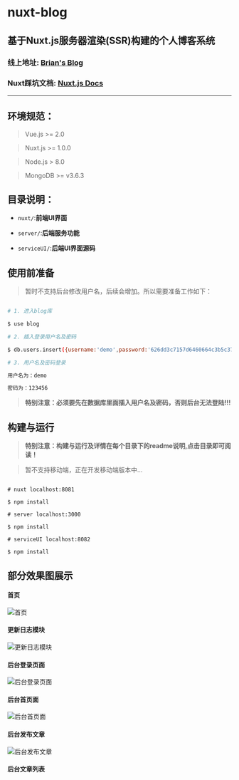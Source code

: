 # nuxt-blog

## 基于Nuxt.js服务器渲染(SSR)构建的个人博客系统

### 线上地址: [Brian's Blog](http://www.brianlee.cn)

### Nuxt踩坑文档: [Nuxt.js Docs](http://docs.brianlee.cn)

------

## 环境规范：

> Vue.js >= 2.0

> Nuxt.js >= 1.0.0

> Node.js > 8.0

> MongoDB >= v3.6.3

## 目录说明：

* `nuxt/`:**前端UI界面**

* `server/`:**后端服务功能**

* `serviceUI/`:**后端UI界面源码**

## 使用前准备

> 暂时不支持后台修改用户名，后续会增加。所以需要准备工作如下：

```bash

# 1. 进入blog库

$ use blog

# 2. 插入登录用户名及密码

$ db.users.insert({username:'demo',password:'626dd3c7157d6460664c3b5c3778c96c'})

# 3. 用户名及密码登录

用户名为：demo

密码为：123456

```

> **特别注意：必须要先在数据库里面插入用户名及密码，否则后台无法登陆!!!**

## 构建与运行

> **特别注意：构建与运行及详情在每个目录下的readme说明,点击目录即可阅读！**

> 暂不支持移动端，正在开发移动端版本中...

```shell

# nuxt localhost:8081

$ npm install

# server localhost:3000

$ npm install

# serviceUI localhost:8082

$ npm install

```

## 部分效果图展示

#### 首页

![首页](https://dn-cnode.qbox.me/FqmNs0ws9LxLDO3SYAGnBUEYA7yT)

#### 更新日志模块

![更新日志模块](https://dn-cnode.qbox.me/FpsRbDm7asj3td8e8DFc80nQkXhK)


#### 后台登录页面

![后台登录页面](https://dn-cnode.qbox.me/FnThkitje2RwyxsK0wsY0I2O4VGO)

#### 后台首页面

![后台首页面](https://dn-cnode.qbox.me/Fp4qoJ4cobBIGC_WKbiJOGasnKf3)

#### 后台发布文章

![后台发布文章](https://dn-cnode.qbox.me/FkpjKIfKzwFzFvShiO56OP22DeLK)

#### 后台文章列表
